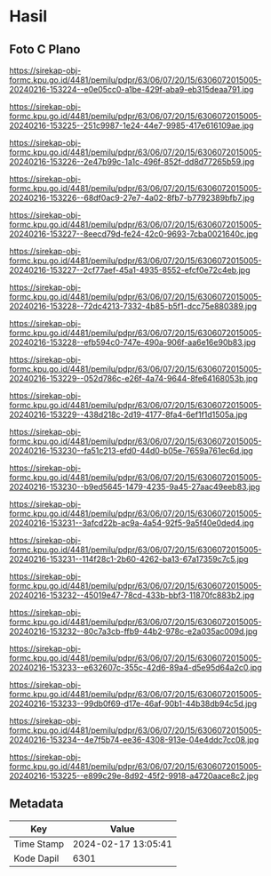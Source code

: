 # Hasil

## Foto C Plano

https://sirekap-obj-formc.kpu.go.id/4481/pemilu/pdpr/63/06/07/20/15/6306072015005-20240216-153224--e0e05cc0-a1be-429f-aba9-eb315deaa791.jpg

https://sirekap-obj-formc.kpu.go.id/4481/pemilu/pdpr/63/06/07/20/15/6306072015005-20240216-153225--251c9987-1e24-44e7-9985-417e616109ae.jpg

https://sirekap-obj-formc.kpu.go.id/4481/pemilu/pdpr/63/06/07/20/15/6306072015005-20240216-153226--2e47b99c-1a1c-496f-852f-dd8d77265b59.jpg

https://sirekap-obj-formc.kpu.go.id/4481/pemilu/pdpr/63/06/07/20/15/6306072015005-20240216-153226--68df0ac9-27e7-4a02-8fb7-b7792389bfb7.jpg

https://sirekap-obj-formc.kpu.go.id/4481/pemilu/pdpr/63/06/07/20/15/6306072015005-20240216-153227--8eecd79d-fe24-42c0-9693-7cba0021640c.jpg

https://sirekap-obj-formc.kpu.go.id/4481/pemilu/pdpr/63/06/07/20/15/6306072015005-20240216-153227--2cf77aef-45a1-4935-8552-efcf0e72c4eb.jpg

https://sirekap-obj-formc.kpu.go.id/4481/pemilu/pdpr/63/06/07/20/15/6306072015005-20240216-153228--72dc4213-7332-4b85-b5f1-dcc75e880389.jpg

https://sirekap-obj-formc.kpu.go.id/4481/pemilu/pdpr/63/06/07/20/15/6306072015005-20240216-153228--efb594c0-747e-490a-906f-aa6e16e90b83.jpg

https://sirekap-obj-formc.kpu.go.id/4481/pemilu/pdpr/63/06/07/20/15/6306072015005-20240216-153229--052d786c-e26f-4a74-9644-8fe64168053b.jpg

https://sirekap-obj-formc.kpu.go.id/4481/pemilu/pdpr/63/06/07/20/15/6306072015005-20240216-153229--438d218c-2d19-4177-8fa4-6ef1f1d1505a.jpg

https://sirekap-obj-formc.kpu.go.id/4481/pemilu/pdpr/63/06/07/20/15/6306072015005-20240216-153230--fa51c213-efd0-44d0-b05e-7659a761ec6d.jpg

https://sirekap-obj-formc.kpu.go.id/4481/pemilu/pdpr/63/06/07/20/15/6306072015005-20240216-153230--b9ed5645-1479-4235-9a45-27aac49eeb83.jpg

https://sirekap-obj-formc.kpu.go.id/4481/pemilu/pdpr/63/06/07/20/15/6306072015005-20240216-153231--3afcd22b-ac9a-4a54-92f5-9a5f40e0ded4.jpg

https://sirekap-obj-formc.kpu.go.id/4481/pemilu/pdpr/63/06/07/20/15/6306072015005-20240216-153231--114f28c1-2b60-4262-ba13-67a17359c7c5.jpg

https://sirekap-obj-formc.kpu.go.id/4481/pemilu/pdpr/63/06/07/20/15/6306072015005-20240216-153232--45019e47-78cd-433b-bbf3-11870fc883b2.jpg

https://sirekap-obj-formc.kpu.go.id/4481/pemilu/pdpr/63/06/07/20/15/6306072015005-20240216-153232--80c7a3cb-ffb9-44b2-978c-e2a035ac009d.jpg

https://sirekap-obj-formc.kpu.go.id/4481/pemilu/pdpr/63/06/07/20/15/6306072015005-20240216-153233--e632607c-355c-42d6-89a4-d5e95d64a2c0.jpg

https://sirekap-obj-formc.kpu.go.id/4481/pemilu/pdpr/63/06/07/20/15/6306072015005-20240216-153233--99db0f69-d17e-46af-90b1-44b38db94c5d.jpg

https://sirekap-obj-formc.kpu.go.id/4481/pemilu/pdpr/63/06/07/20/15/6306072015005-20240216-153234--4e7f5b74-ee36-4308-913e-04e4ddc7cc08.jpg

https://sirekap-obj-formc.kpu.go.id/4481/pemilu/pdpr/63/06/07/20/15/6306072015005-20240216-153225--e899c29e-8d92-45f2-9918-a4720aace8c2.jpg


## Metadata

| Key        | Value               |
| ---------- | ------------------- |
| Time Stamp | 2024-02-17 13:05:41 |
| Kode Dapil | 6301                |



